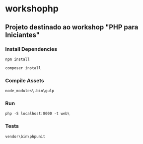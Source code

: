 # workshophp

## Projeto destinado ao workshop "PHP para Iniciantes"

### Install Dependencies

`npm install`

`composer install`

### Compile Assets

`node_modules\.bin\gulp`

### Run

`php -S localhost:8000 -t web\`

### Tests

`vendor\bin\phpunit`
